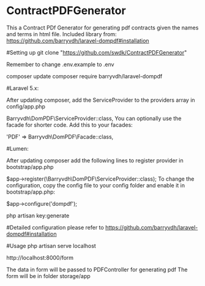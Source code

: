 # ContractPDFGenerator

This a Contract PDf Generator for generating pdf contracts given the names and terms in html file.
Included library from:
https://github.com/barryvdh/laravel-dompdf#installation

#Setting up
git clone "https://github.com/swdk/ContractPDFGenerator"

Remember to change .env.example to .env


composer update
composer require barryvdh/laravel-dompdf


#Laravel 5.x:

After updating composer, add the ServiceProvider to the providers array in config/app.php

Barryvdh\DomPDF\ServiceProvider::class,
You can optionally use the facade for shorter code. Add this to your facades:

'PDF' => Barryvdh\DomPDF\Facade::class,

#Lumen:

After updating composer add the following lines to register provider in bootstrap/app.php

$app->register(\Barryvdh\DomPDF\ServiceProvider::class);
To change the configuration, copy the config file to your config folder and enable it in bootstrap/app.php:

$app->configure('dompdf');




php artisan key:generate

#Detailed configuration please refer to https://github.com/barryvdh/laravel-dompdf#installation


#Usage
php artisan serve
localhost

http://localhost:8000/form

The data in form will be passed to PDFController for generating pdf
The form will be in folder storage/app
